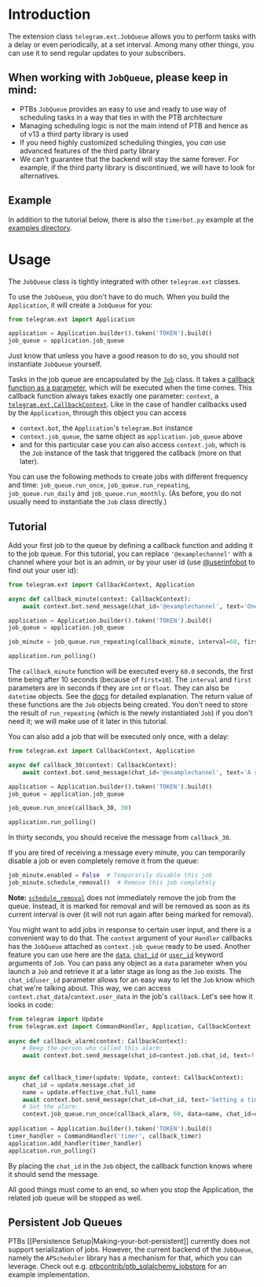 # Introduction
The extension class `telegram.ext.JobQueue` allows you to perform tasks with a delay or even periodically, at a set interval. Among many other things, you can use it to send regular updates to your subscribers.

## When working with `JobQueue`, please keep in mind:

* PTBs `JobQueue` provides an easy to use and ready to use way of scheduling tasks in a way that ties in with the PTB architecture
* Managing scheduling logic is not the main intend of PTB and hence as of v13 a third party library is used
* If you need highly customized scheduling thingies, you *can* use advanced features of the third party library
* We can't guarantee that the backend will stay the same forever. For example, if the third party library is discontinued, we will have to look for alternatives.

## Example

In addition to the tutorial below, there is also the `timerbot.py` example at the [examples directory](https://github.com/python-telegram-bot/python-telegram-bot/tree/master/examples).

# Usage
The `JobQueue` class is tightly integrated with other `telegram.ext` classes.

To use the `JobQueue`, you don't have to do much. When you build the `Application`, it will create a `JobQueue` for you:

```python
from telegram.ext import Application

application = Application.builder().token('TOKEN').build()
job_queue = application.job_queue
```

Just know that unless you have a good reason to do so, you should not instantiate `JobQueue` yourself.

Tasks in the job queue are encapsulated by the [`Job`](https://python-telegram-bot.readthedocs.io/telegram.ext.job.html#telegram-ext-job) class. It takes a [callback function as a parameter](https://python-telegram-bot.readthedocs.io/telegram.ext.job.html#telegram.ext.Job.params.callback), which will be executed when the time comes. This callback function always takes exactly one parameter: `context`, a [`telegram.ext.CallbackContext`](https://python-telegram-bot.readthedocs.io/telegram.ext.callbackcontext.html). Like in the case of handler callbacks used by the `Application`, through this object you can access 
* `context.bot`, the `Application`'s `telegram.Bot` instance
* `context.job_queue`, the same object as `application.job_queue` above
* and for this particular case you can also access `context.job`, which is the `Job` instance of the task that triggered the callback (more on that later). 

You can use the following methods to create jobs with different frequency and time: `job_queue.run_once`, `job_queue.run_repeating`, `job_queue.run_daily` and `job_queue.run_monthly`. (As before, you do not usually need to instantiate the `Job` class directly.)

## Tutorial

Add your first job to the queue by defining a callback function and adding it to the job queue. For this tutorial, you can replace `'@examplechannel'` with a channel where your bot is an admin, or by your user id (use [@userinfobot](https://telegram.me/userinfobot) to find out your user id):

```python
from telegram.ext import CallbackContext, Application

async def callback_minute(context: CallbackContext):
    await context.bot.send_message(chat_id='@examplechannel', text='One message every minute')

application = Application.builder().token('TOKEN').build()
job_queue = application.job_queue

job_minute = job_queue.run_repeating(callback_minute, interval=60, first=10)

application.run_polling()
```

The `callback_minute` function will be executed every `60.0` seconds, the first time being after 10 seconds (because of `first=10`). The `interval` and `first` parameters are in seconds if they are `int` or `float`. They can also be `datetime` objects. See the [docs](http://python-telegram-bot.readthedocs.io/telegram.ext.jobqueue.html) for detailed explanation.
The return value of these functions are the `Job` objects being created. You don't need to store the result of `run_repeating` (which is the newly instantiated `Job`) if you don't need it; we will make use of it later in this tutorial.

You can also add a job that will be executed only once, with a delay:

```python
from telegram.ext import CallbackContext, Application

async def callback_30(context: CallbackContext):
    await context.bot.send_message(chat_id='@examplechannel', text='A single message with 30s delay')

application = Application.builder().token('TOKEN').build()
job_queue = application.job_queue

job_queue.run_once(callback_30, 30)

application.run_polling()
```

In thirty seconds, you should receive the message from `callback_30`. 

If you are tired of receiving a message every minute, you can temporarily disable a job or even completely remove it from the queue:

```python
job_minute.enabled = False  # Temporarily disable this job
job_minute.schedule_removal()  # Remove this job completely
```

**Note:** [`schedule_removal`](https://python-telegram-bot.readthedocs.io/telegram.ext.job.html#telegram.ext.Job.schedule_removal) does not immediately remove the job from the queue. Instead, it is marked for removal and will be removed as soon as its current interval is over (it will not run again after being marked for removal).

You might want to add jobs in response to certain user input, and there is a convenient way to do that. The `context` argument of your `Handler` callbacks has the `JobQueue` attached as `context.job_queue` ready to be used. Another feature you can use here are the [`data`](https://python-telegram-bot.readthedocs.io/telegram.ext.job.html#telegram.ext.Job.params.data), [`chat_id`](https://python-telegram-bot.readthedocs.io/telegram.ext.job.html#telegram.ext.Job.params.chat_id) or [`user_id`](https://python-telegram-bot.readthedocs.io/telegram.ext.job.html#telegram.ext.Job.params.user_id) keyword arguments of `Job`. You can pass any object as a `data` parameter when you launch a `Job` and retrieve it at a later stage as long as the `Job` exists. The `chat_id`/`user_id` parameter allows for an easy way to let the `Job` know which chat we're talking about. This way, we can access `context.chat_data`/`context.user_data` in the job's `callback`. Let's see how it looks in code:

```python
from telegram import Update
from telegram.ext import CommandHandler, Application, CallbackContext
 
async def callback_alarm(context: CallbackContext):
    # Beep the person who called this alarm:
    await context.bot.send_message(chat_id=context.job.chat_id, text=f'BEEP {context.job.data}!')
 
 
async def callback_timer(update: Update, context: CallbackContext):
    chat_id = update.message.chat_id
    name = update.effective_chat.full_name
    await context.bot.send_message(chat_id=chat_id, text='Setting a timer for 1 minute!')
    # Set the alarm:
    context.job_queue.run_once(callback_alarm, 60, data=name, chat_id=chat_id)
 
application = Application.builder().token('TOKEN').build()
timer_handler = CommandHandler('timer', callback_timer)
application.add_handler(timer_handler)
application.run_polling()
```

By placing the `chat_id` in the `Job` object, the callback function knows where it should send the message.


All good things must come to an end, so when you stop the Application, the related job queue will be stopped as well.

## Persistent Job Queues

PTBs [[Persistence Setup|Making-your-bot-persistent]] currently does not support serialization of jobs.
However, the current backend of the `JobQueue`, namely the `APScheduler` library has a mechanism for that, which you can leverage.
Check out e.g. [ptbcontrib/ptb_sqlalchemy_jobstore](https://github.com/python-telegram-bot/ptbcontrib/tree/main/ptbcontrib/ptb_sqlalchemy_jobstore) for an example implementation.
